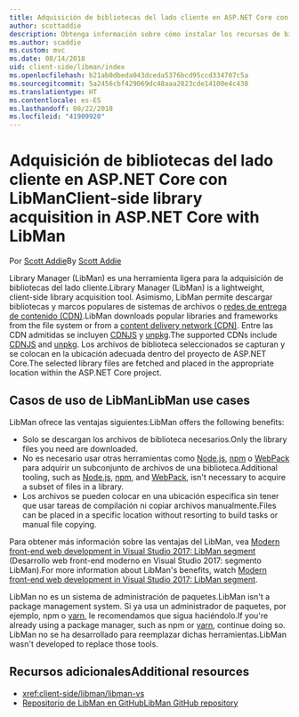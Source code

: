 ```yaml
---
title: Adquisición de bibliotecas del lado cliente en ASP.NET Core con LibMan
author: scottaddie
description: Obtenga información sobre cómo instalar los recursos de bibliotecas del lado cliente en un proyecto de ASP.NET Core mediante Library Manager (LibMan).
ms.author: scaddie
ms.custom: mvc
ms.date: 08/14/2018
uid: client-side/libman/index
ms.openlocfilehash: b21ab0dbeda043dceda5376bcd95ccd334707c5a
ms.sourcegitcommit: 5a2456cbf429069dc48aaa2823cde14100e4c438
ms.translationtype: HT
ms.contentlocale: es-ES
ms.lasthandoff: 08/22/2018
ms.locfileid: "41909920"
---
```

# <a name="client-side-library-acquisition-in-aspnet-core-with-libman"></a><span data-ttu-id="a86c1-103">Adquisición de bibliotecas del lado cliente en ASP.NET Core con LibMan</span><span class="sxs-lookup"><span data-stu-id="a86c1-103">Client-side library acquisition in ASP.NET Core with LibMan</span></span>

<span data-ttu-id="a86c1-104">Por [Scott Addie](https://twitter.com/Scott_Addie)</span><span class="sxs-lookup"><span data-stu-id="a86c1-104">By [Scott Addie](https://twitter.com/Scott_Addie)</span></span>

<span data-ttu-id="a86c1-105">Library Manager (LibMan) es una herramienta ligera para la adquisición de bibliotecas del lado cliente.</span><span class="sxs-lookup"><span data-stu-id="a86c1-105">Library Manager (LibMan) is a lightweight, client-side library acquisition tool.</span></span> <span data-ttu-id="a86c1-106">Asimismo, LibMan permite descargar bibliotecas y marcos populares de sistemas de archivos o [redes de entrega de contenido (CDN)](https://wikipedia.org/wiki/Content_delivery_network).</span><span class="sxs-lookup"><span data-stu-id="a86c1-106">LibMan downloads popular libraries and frameworks from the file system or from a [content delivery network (CDN)](https://wikipedia.org/wiki/Content_delivery_network).</span></span> <span data-ttu-id="a86c1-107">Entre las CDN admitidas se incluyen [CDNJS](https://cdnjs.com/) y [unpkg](https://unpkg.com/#/).</span><span class="sxs-lookup"><span data-stu-id="a86c1-107">The supported CDNs include [CDNJS](https://cdnjs.com/) and [unpkg](https://unpkg.com/#/).</span></span> <span data-ttu-id="a86c1-108">Los archivos de biblioteca seleccionados se capturan y se colocan en la ubicación adecuada dentro del proyecto de ASP.NET Core.</span><span class="sxs-lookup"><span data-stu-id="a86c1-108">The selected library files are fetched and placed in the appropriate location within the ASP.NET Core project.</span></span>

## <a name="libman-use-cases"></a><span data-ttu-id="a86c1-109">Casos de uso de LibMan</span><span class="sxs-lookup"><span data-stu-id="a86c1-109">LibMan use cases</span></span>

<span data-ttu-id="a86c1-110">LibMan ofrece las ventajas siguientes:</span><span class="sxs-lookup"><span data-stu-id="a86c1-110">LibMan offers the following benefits:</span></span>

* <span data-ttu-id="a86c1-111">Solo se descargan los archivos de biblioteca necesarios.</span><span class="sxs-lookup"><span data-stu-id="a86c1-111">Only the library files you need are downloaded.</span></span>
* <span data-ttu-id="a86c1-112">No es necesario usar otras herramientas como [Node.js](https://nodejs.org), [npm](https://www.npmjs.com) o [WebPack](https://webpack.js.org) para adquirir un subconjunto de archivos de una biblioteca.</span><span class="sxs-lookup"><span data-stu-id="a86c1-112">Additional tooling, such as [Node.js](https://nodejs.org), [npm](https://www.npmjs.com), and [WebPack](https://webpack.js.org), isn't necessary to acquire a subset of files in a library.</span></span>
* <span data-ttu-id="a86c1-113">Los archivos se pueden colocar en una ubicación específica sin tener que usar tareas de compilación ni copiar archivos manualmente.</span><span class="sxs-lookup"><span data-stu-id="a86c1-113">Files can be placed in a specific location without resorting to build tasks or manual file copying.</span></span>

<span data-ttu-id="a86c1-114">Para obtener más información sobre las ventajas del LibMan, vea [Modern front-end web development in Visual Studio 2017: LibMan segment](https://channel9.msdn.com/Events/Build/2017/B8073#time=43m34s) (Desarrollo web front-end moderno en Visual Studio 2017: segmento LibMan).</span><span class="sxs-lookup"><span data-stu-id="a86c1-114">For more information about LibMan's benefits, watch [Modern front-end web development in Visual Studio 2017: LibMan segment](https://channel9.msdn.com/Events/Build/2017/B8073#time=43m34s).</span></span>

<span data-ttu-id="a86c1-115">LibMan no es un sistema de administración de paquetes.</span><span class="sxs-lookup"><span data-stu-id="a86c1-115">LibMan isn't a package management system.</span></span> <span data-ttu-id="a86c1-116">Si ya usa un administrador de paquetes, por ejemplo, npm o [yarn](https://yarnpkg.com), le recomendamos que sigua haciéndolo.</span><span class="sxs-lookup"><span data-stu-id="a86c1-116">If you're already using a package manager, such as npm or [yarn](https://yarnpkg.com), continue doing so.</span></span> <span data-ttu-id="a86c1-117">LibMan no se ha desarrollado para reemplazar dichas herramientas.</span><span class="sxs-lookup"><span data-stu-id="a86c1-117">LibMan wasn't developed to replace those tools.</span></span>

## <a name="additional-resources"></a><span data-ttu-id="a86c1-118">Recursos adicionales</span><span class="sxs-lookup"><span data-stu-id="a86c1-118">Additional resources</span></span>

* <xref:client-side/libman/libman-vs>
* [<span data-ttu-id="a86c1-119">Repositorio de LibMan en GitHub</span><span class="sxs-lookup"><span data-stu-id="a86c1-119">LibMan GitHub repository</span></span>](https://github.com/aspnet/LibraryManager)

